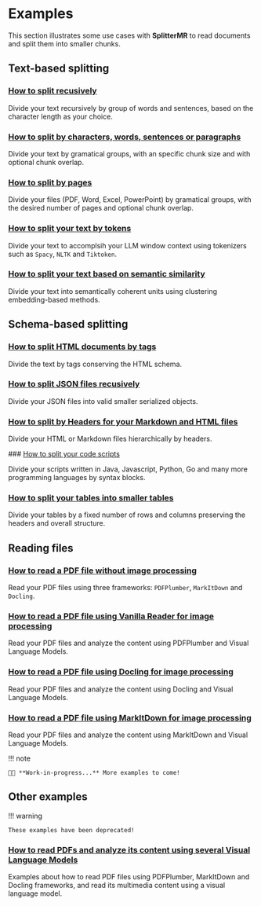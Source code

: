 # **Examples**

This section illustrates some use cases with **SplitterMR** to read documents and split them into smaller chunks.

## **Text-based splitting**

### [How to split recusively](./text/recursive_character_splitter.md)

Divide your text recursively by group of words and sentences, based on the character length as your choice.

### [How to split by characters, words, sentences or paragraphs](./text/fixed_splitter.md)

Divide your text by gramatical groups, with an specific chunk size and with optional chunk overlap.

### [How to split by pages](./text/paged_splitter.md)

Divide your files (PDF, Word, Excel, PowerPoint) by gramatical groups, with the desired number of pages and optional chunk overlap.

### [How to split your text by tokens](./text/token_splitter.md)

Divide your text to accomplsih your LLM window context using tokenizers such as `Spacy`, `NLTK` and `Tiktoken`.

### [How to split your text based on semantic similarity](./text/semantic_splitter.md)

Divide your text into semantically coherent units using clustering embedding-based methods.

## **Schema-based splitting**

### [How to split HTML documents by tags](./schema/html_tag_splitter.md)

Divide the text by tags conserving the HTML schema.

### [How to split JSON files recusively](./schema/json_splitter.md)

Divide your JSON files into valid smaller serialized objects.

### [How to split by Headers for your Markdown and HTML files](./schema/html_tag_splitter.md)

Divide your HTML or Markdown files hierarchically by headers.

### [How to split your code scripts](./schema/code_splitter.md)

Divide your scripts written in Java, Javascript, Python, Go and many more programming languages by syntax blocks.

### [How to split your tables into smaller tables](./schema/row_column_splitter.md)

Divide your tables by a fixed number of rows and columns preserving the headers and overall structure.

## **Reading files**

### [How to read a PDF file without image processing](./pdf/pdf_without_vlm.md)

Read your PDF files using three frameworks: `PDFPlumber`, `MarkItDown` and `Docling`. 

### [How to read a PDF file using Vanilla Reader for image processing](./pdf/pdf_vanilla.md)

Read your PDF files and analyze the content using PDFPlumber and Visual Language Models.

### [How to read a PDF file using Docling for image processing](./pdf/pdf_docling.md)

Read your PDF files and analyze the content using Docling and Visual Language Models.

### [How to read a PDF file using MarkItDown for image processing](./pdf/pdf_markitdown.md)

Read your PDF files and analyze the content using MarkItDown and Visual Language Models.

!!! note

    👨‍💻 **Work-in-progress...** More examples to come!

## Other examples

!!! warning

    These examples have been deprecated!

### [How to read PDFs and analyze its content using several Visual Language Models](./pdf/pdf_with_vlm.md)

Examples about how to read PDF files using PDFPlumber, MarkItDown and Docling frameworks, and read its multimedia content using a visual language model.